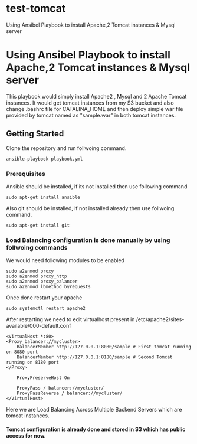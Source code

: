 # test-tomcat
Using Ansibel Playbook to install Apache,2 Tomcat instances &amp; Mysql server

# Using Ansibel Playbook to install Apache,2 Tomcat instances & Mysql server

This playbook would simply install Apache2 , Mysql and 2 Apache Tomcat instances. It would get tomcat instances from my S3 bucket and also change .bashrc file for CATALINA_HOME and then deploy simple war file provided by tomcat named as "sample.war" in both tomcat instances.

## Getting Started

Clone the repository and run follwoing command.

	ansible-playbook playbook.yml

### Prerequisites


Ansible should be installed, if its not installed then use following command 

	sudo apt-get install ansible

Also git should be installed, if not installed already then use follwoing command.

	sudo apt-get install git

### Load Balancing configuration is done manually by using follwoing commands 

We would need following modules to be enabled 

	sudo a2enmod proxy
	sudo a2enmod proxy_http
	sudo a2enmod proxy_balancer
	sudo a2enmod lbmethod_byrequests

Once done restart your apache

	sudo systemctl restart apache2

After restarting we need to edit virtualhost present in /etc/apache2/sites-available/000-default.conf

	<VirtualHost *:80>
	<Proxy balancer://mycluster>
    	BalancerMember http://127.0.0.1:8080/sample # First tomcat running on 8080 port
    	BalancerMember http://127.0.0.1:8180/sample # Second Tomcat running on 8180 port
	</Proxy>

    	ProxyPreserveHost On

	    ProxyPass / balancer://mycluster/
	    ProxyPassReverse / balancer://mycluster/
	</VirtualHost>

Here we are Load Balancing Across Multiple Backend Servers which are tomcat instances.

#### Tomcat configuration is already done and stored in S3 which has public access for now.
